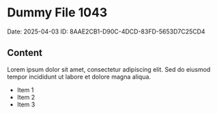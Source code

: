 # Dummy File 1043

Date: 2025-04-03
ID: 8AAE2CB1-D90C-4DCD-83FD-5653D7C25CD4

## Content

Lorem ipsum dolor sit amet, consectetur adipiscing elit.
Sed do eiusmod tempor incididunt ut labore et dolore magna aliqua.

* Item 1
* Item 2
* Item 3
